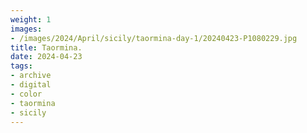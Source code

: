 ```yaml
---
weight: 1
images:
- /images/2024/April/sicily/taormina-day-1/20240423-P1080229.jpg
title: Taormina.
date: 2024-04-23
tags:
- archive
- digital
- color
- taormina
- sicily
---
```


